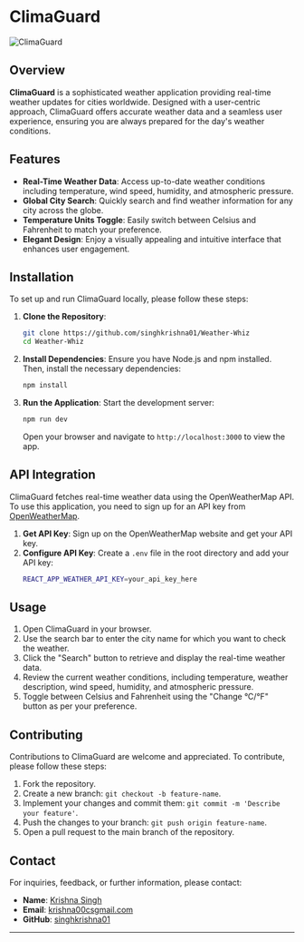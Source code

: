 
# ClimaGuard

![ClimaGuard](./path/to/image.png) <!-- Update with the actual path to the image -->

## Overview

**ClimaGuard** is a sophisticated weather application providing real-time weather updates for cities worldwide. Designed with a user-centric approach, ClimaGuard offers accurate weather data and a seamless user experience, ensuring you are always prepared for the day's weather conditions.

## Features

- **Real-Time Weather Data**: Access up-to-date weather conditions including temperature, wind speed, humidity, and atmospheric pressure.
- **Global City Search**: Quickly search and find weather information for any city across the globe.
- **Temperature Units Toggle**: Easily switch between Celsius and Fahrenheit to match your preference.
- **Elegant Design**: Enjoy a visually appealing and intuitive interface that enhances user engagement.

## Installation

To set up and run ClimaGuard locally, please follow these steps:

1. **Clone the Repository**:
   ```sh
   git clone https://github.com/singhkrishna01/Weather-Whiz
   cd Weather-Whiz
   ```

2. **Install Dependencies**:
   Ensure you have Node.js and npm installed. Then, install the necessary dependencies:
   ```sh
   npm install
   ```

3. **Run the Application**:
   Start the development server:
   ```sh
   npm run dev
   ```
   Open your browser and navigate to `http://localhost:3000` to view the app.

## API Integration

ClimaGuard fetches real-time weather data using the OpenWeatherMap API. To use this application, you need to sign up for an API key from [OpenWeatherMap](https://openweathermap.org/api).

1. **Get API Key**: Sign up on the OpenWeatherMap website and get your API key.
2. **Configure API Key**: Create a `.env` file in the root directory and add your API key:
   ```sh
   REACT_APP_WEATHER_API_KEY=your_api_key_here
   ```

## Usage

1. Open ClimaGuard in your browser.
2. Use the search bar to enter the city name for which you want to check the weather.
3. Click the "Search" button to retrieve and display the real-time weather data.
4. Review the current weather conditions, including temperature, weather description, wind speed, humidity, and atmospheric pressure.
5. Toggle between Celsius and Fahrenheit using the "Change °C/°F" button as per your preference.

## Contributing

Contributions to ClimaGuard are welcome and appreciated. To contribute, please follow these steps:

1. Fork the repository.
2. Create a new branch: `git checkout -b feature-name`.
3. Implement your changes and commit them: `git commit -m 'Describe your feature'`.
4. Push the changes to your branch: `git push origin feature-name`.
5. Open a pull request to the main branch of the repository.


## Contact

For inquiries, feedback, or further information, please contact:

- **Name**: [Krishna Singh](https://www.linkedin.com/in/krishnasingh20/)
- **Email**: [krishna00csgmail.com](mailto:krishna00csgmail.com)
- **GitHub**: [singhkrishna01](https://github.com/singhkrishna01)

---
